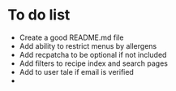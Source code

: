 # To do list

- Create a good README.md file
- Add ability to restrict menus by allergens
- Add recpatcha to be optional if not included
- Add filters to recipe index and search pages
- Add to user tale if email is verified
- 
